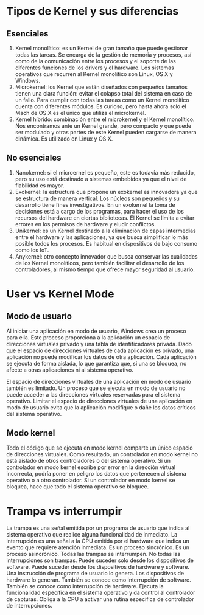 # Tipos de Kernel y sus diferencias
## Esenciales
1.	Kernel monolítico: es un Kernel de gran tamaño que puede gestionar todas las tareas. Se encarga de la gestión de memoria y procesos, así como de la comunicación entre los procesos y el soporte de las diferentes funciones de los drivers y el hardware. Los sistemas operativos que recurren al Kernel monolítico son Linux, OS X y Windows.
2.	Microkernel: los Kernel que están diseñados con pequeños tamaños tienen una clara función: evitar el colapso total del sistema en caso de un fallo. Para cumplir con todas las tareas como un Kernel monolítico cuenta con diferentes módulos. Es curioso, pero hasta ahora solo el Mach de OS X es el único que utiliza el microkernel.
3.	Kernel híbrido: combinación entre el microkernel y el Kernel monolítico. Nos encontramos ante un Kernel grande, pero compacto y que puede ser modulado y otras partes de este Kernel pueden cargarse de manera dinámica. Es utilizado en Linux y OS X. 
## No esenciales
1.	Nanokernel: si el microernel es pequeño, este es todavía más reducido, pero su uso está destinado a sistemas embebidos ya que el nivel de fiabilidad es mayor. 
2.	Exokernel: la estructura que propone un exokernel es innovadora ya que se estructura de manera vertical. Los núcleos son pequeños y su desarrollo tiene fines investigativos. En un exokernel la toma de decisiones está a cargo de los programas, para hacer el uso de los recursos del hardware en ciertas bibliotecas. El Kernel se limita a evitar errores en los permisos de hardware y eludir conflictos.
3.	Unikernel: es un Kernel destinado a la eliminación de capas intermedias entre el hardware y las aplicaciones, ya que busca simplificar lo más posible todos los procesos. Es habitual en dispositivos de bajo consumo como los IoT.
4.	Anykernel: otro concepto innovador que busca conservar las cualidades de los Kernel monolíticos, pero también facilitar el desarrollo de los controladores, al mismo tiempo que ofrece mayor seguridad al usuario. 
# User vs Kernel Mode
## Modo de usuario
Al iniciar una aplicación en modo de usuario, Windows crea un proceso para ella. Este proceso proporciona a la aplicación un espacio de direcciones virtuales privado y una tabla de identificadores privada. Dado que el espacio de direcciones virtuales de cada aplicación es privado, una aplicación no puede modificar los datos de otra aplicación. Cada aplicación se ejecuta de forma aislada, lo que garantiza que, si una se bloquea, no afecte a otras aplicaciones ni al sistema operativo.

El espacio de direcciones virtuales de una aplicación en modo de usuario también es limitado. Un proceso que se ejecuta en modo de usuario no puede acceder a las direcciones virtuales reservadas para el sistema operativo. Limitar el espacio de direcciones virtuales de una aplicación en modo de usuario evita que la aplicación modifique o dañe los datos críticos del sistema operativo.
## Modo kernel
Todo el código que se ejecuta en modo kernel comparte un único espacio de direcciones virtuales. Como resultado, un controlador en modo kernel no está aislado de otros controladores o del sistema operativo. Si un controlador en modo kernel escribe por error en la dirección virtual incorrecta, podría poner en peligro los datos que pertenecen al sistema operativo o a otro controlador. Si un controlador en modo kernel se bloquea, hace que todo el sistema operativo se bloquee.

# Trampa vs interrumpir
La trampa es una señal emitida por un programa de usuario que indica al sistema operativo que realice alguna funcionalidad de inmediato. La interrupción es una señal a la CPU emitida por el hardware que indica un evento que requiere atención inmediata.
Es un proceso sincrónico. Es un proceso asincrónico.
Todas las trampas se interrumpen. No todas las interrupciones son trampas.
Puede suceder solo desde los dispositivos de software.	Puede suceder desde los dispositivos de hardware y software.
Una instrucción de programa de usuario lo genera.	Los dispositivos de hardware lo generan.
También se conoce como interrupción de software.	También se conoce como interrupción de hardware.
Ejecuta la funcionalidad específica en el sistema operativo y da control al controlador de capturas.	Obliga a la CPU a activar una rutina específica de controlador de interrupciones.

